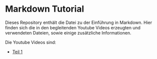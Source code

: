 # Markdown Tutorial

Dieses Repository enthält die Datei zu der Einführung in Markdown. Hier finden sich die in den begleitenden Youtube Videos erzeugten und verwendeten Dateien, sowie einige zusätzliche Informationen.

Die Youtube Videos sind:
- [Teil 1](https://youtu.be/tscVZ3VQvfs)
